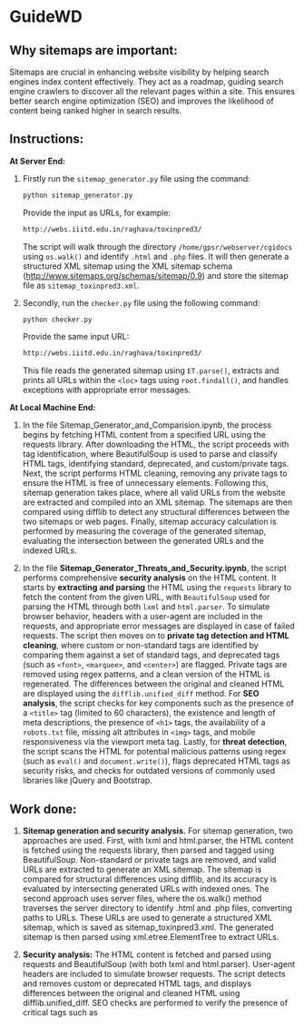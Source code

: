 <h1>GuideWD</h1>
<h2>Why sitemaps are important:</h2>
Sitemaps are crucial in enhancing website visibility by helping search engines index content effectively. They act as a roadmap, guiding search engine crawlers to discover all the relevant pages within a site. This ensures better search engine optimization (SEO) and improves the likelihood of content being ranked higher in search results.

<h2>Instructions:</h2>

**At Server End:**
1) Firstly run the `sitemap_generator.py` file using the command:

   ```bash
   python sitemap_generator.py
   ```

   Provide the input as URLs, for example:

   ```bash
   http://webs.iiitd.edu.in/raghava/toxinpred3/
   ```

   The script will walk through the directory `/home/gpsr/webserver/cgidocs` using `os.walk()` and identify `.html` and `.php` files. It will then generate a structured XML sitemap using the XML sitemap schema (http://www.sitemaps.org/schemas/sitemap/0.9) and store the sitemap file as `sitemap_toxinpred3.xml`.

2) Secondly, run the `checker.py` file using the following command:

   ```bash
   python checker.py
   ```

   Provide the same input URL:

   ```bash
   http://webs.iiitd.edu.in/raghava/toxinpred3/
   ```

   This file reads the generated sitemap using `ET.parse()`, extracts and prints all URLs within the `<loc>` tags using `root.findall()`, and handles exceptions with appropriate error messages.

**At Local Machine End:**
1) In the file Sitemap_Generator_and_Comparision.ipynb, the process begins by fetching HTML content from a specified URL using the requests library. After downloading the HTML, the script proceeds with tag identification, where BeautifulSoup is used to parse and classify HTML tags, identifying standard, deprecated, and custom/private tags. Next, the script performs HTML cleaning, removing any private tags to ensure the HTML is free of unnecessary elements. Following this, sitemap generation takes place, where all valid URLs from the website are extracted and compiled into an XML sitemap. The sitemaps are then compared using difflib to detect any structural differences between the two sitemaps or web pages. Finally, sitemap accuracy calculation is performed by measuring the coverage of the generated sitemap, evaluating the intersection between the generated URLs and the indexed URLs.

2) In the file **Sitemap_Generator_Threats_and_Security.ipynb**, the script performs comprehensive **security analysis** on the HTML content. It starts by **extracting and parsing** the HTML using the `requests` library to fetch the content from the given URL, with `BeautifulSoup` used for parsing the HTML through both `lxml` and `html.parser`. To simulate browser behavior, headers with a user-agent are included in the requests, and appropriate error messages are displayed in case of failed requests. The script then moves on to **private tag detection and HTML cleaning**, where custom or non-standard tags are identified by comparing them against a set of standard tags, and deprecated tags (such as `<font>`, `<marquee>`, and `<center>`) are flagged. Private tags are removed using regex patterns, and a clean version of the HTML is regenerated. The differences between the original and cleaned HTML are displayed using the `difflib.unified_diff` method. For **SEO analysis**, the script checks for key components such as the presence of a `<title>` tag (limited to 60 characters), the existence and length of meta descriptions, the presence of `<h1>` tags, the availability of a `robots.txt` file, missing alt attributes in `<img>` tags, and mobile responsiveness via the viewport meta tag. Lastly, for **threat detection**, the script scans the HTML for potential malicious patterns using regex (such as `eval()` and `document.write()`), flags deprecated HTML tags as security risks, and checks for outdated versions of commonly used libraries like jQuery and Bootstrap.

<h2>Work done:</h2>

1) **Sitemap generation and security analysis.** For sitemap generation, two approaches are used. First, with lxml and html.parser, the HTML content is fetched using the requests library, then parsed and tagged using BeautifulSoup. Non-standard or private tags are removed, and valid URLs are extracted to generate an XML sitemap. The sitemap is compared for structural differences using difflib, and its accuracy is evaluated by intersecting generated URLs with indexed ones. The second approach uses server files, where the os.walk() method traverses the server directory to identify .html and .php files, converting paths to URLs. These URLs are used to generate a structured XML sitemap, which is saved as sitemap_toxinpred3.xml. The generated sitemap is then parsed using xml.etree.ElementTree to extract URLs.

2)  **Security analysis:** The HTML content is fetched and parsed using requests and BeautifulSoup (with both lxml and html.parser). User-agent headers are included to simulate browser requests. The script detects and removes custom or deprecated HTML tags, and displays differences between the original and cleaned HTML using difflib.unified_diff. SEO checks are performed to verify the presence of critical tags such as <title>, meta descriptions, h1 tags, alt attributes, and mobile responsiveness. Additionally, the script scans for security threats by detecting malicious patterns (e.g., eval(), document.write()), flags deprecated HTML tags, and checks for outdated libraries like jQuery and Bootstrap.
